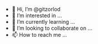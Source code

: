 - 👋 Hi, I’m @gitzorlod
- 👀 I’m interested in ...
- 🌱 I’m currently learning ...
- 💞️ I’m looking to collaborate on ...
- 📫 How to reach me ...

<!---
gitzorlod/gitzorlod is a ✨ special ✨ repository because its `README.md` (this file) appears on your GitHub profile.
You can click the Preview link to take a look at your changes.
--->
